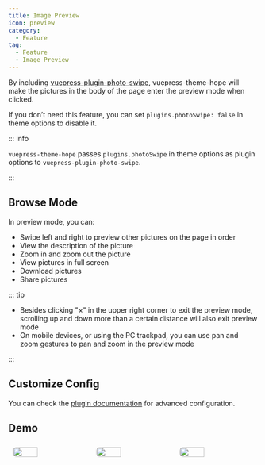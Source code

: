 ```yaml
---
title: Image Preview
icon: preview
category:
  - Feature
tag:
  - Feature
  - Image Preview
---
```


By including [vuepress-plugin-photo-swipe][photo-swipe], vuepress-theme-hope will make the pictures in the body of the page enter the preview mode when clicked.

If you don’t need this feature, you can set `plugins.photoSwipe: false` in theme options to disable it.

::: info

`vuepress-theme-hope` passes `plugins.photoSwipe` in theme options as plugin options to `vuepress-plugin-photo-swipe`.

:::

<!-- more -->

## Browse Mode

In preview mode, you can:

- Swipe left and right to preview other pictures on the page in order
- View the description of the picture
- Zoom in and zoom out the picture
- View pictures in full screen
- Download pictures
- Share pictures

::: tip

- Besides clicking "×" in the upper right corner to exit the preview mode, scrolling up and down more than a certain distance will also exit preview mode
- On mobile devices, or using the PC trackpad, you can use pan and zoom gestures to pan and zoom in the preview mode

:::

## Customize Config

You can check the [plugin documentation][photo-swipe] for advanced configuration.

## Demo

<!-- markdownlint-disable -->

<div class="image-preview">
  <img src="/assets/image/1.jpg" />
  <img src="/assets/image/2.jpg" />
  <img src="/assets/image/3.jpg" />
</div>

<style>
  .image-preview {
    display: flex;
    justify-content: space-evenly;
    align-items: center;
    flex-wrap: wrap;
  }
  .image-preview > img {
     box-sizing: border-box;
     padding: 9px;
     border-radius: 16px;
   }

  @media (max-width: 1440px){
    .image-preview > img {
      width: 33.3% !important;
    }
  }

  @media (max-width: 719px){
    .image-preview > img {
      width: 50% !important;
    }
  }

  @media (max-width: 419px){
    .image-preview > img {
      width: 100% !important;
    }
  }

</style>

<!-- markdownlint-restore -->

[photo-swipe]: https://vuepress-theme-hope.github.io/v2/photo-swipe/
